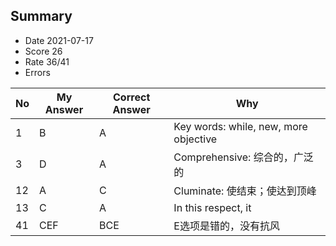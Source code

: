 ## Summary
- Date 2021-07-17
- Score 26
- Rate 36/41
- Errors


| No | My Answer | Correct Answer | Why |
|----|-----------|----------------|-----|
|1 | B| A|Key words: while, new, more objective |
| 3| D|A |Comprehensive: 综合的，广泛的 |
| 12|A |C |Cluminate: 使结束；使达到顶峰 |
|13 | C|A| In this respect, it |
| 41| CEF|BCE |E选项是错的，没有抗风 |